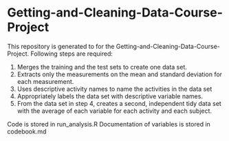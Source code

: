 # Getting-and-Cleaning-Data-Course-Project

This repository is generated to for the Getting-and-Cleaning-Data-Course-Project.
Following steps are required:
		
1. Merges the training and the test sets to create one data set.
2. Extracts only the measurements on the mean and standard deviation for each measurement. 
3. Uses descriptive activity names to name the activities in the data set
4. Appropriately labels the data set with descriptive variable names. 
5. From the data set in step 4, creates a second, independent tidy data set with the average of each variable for each activity and each subject.

Code is stored in run_analysis.R
Documentation of variables is stored in codebook.md
